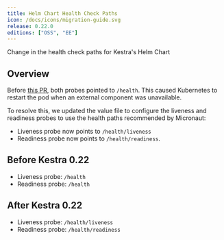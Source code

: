 ```yaml
---
title: Helm Chart Health Check Paths
icon: /docs/icons/migration-guide.svg
release: 0.22.0
editions: ["OSS", "EE"]
---
```


Change in the health check paths for Kestra's Helm Chart

## Overview

Before [this PR](https://github.com/kestra-io/helm-charts/pull/62/files), both probes pointed to `/health`. This caused Kubernetes to restart the pod when an external component was unavailable.

To resolve this, we updated the value file to configure the liveness and readiness probes to use the health paths recommended by Micronaut:

- Liveness probe now points to `/health/liveness`
- Readiness probe now points to `/health/readiness`.

## Before Kestra 0.22

- Liveness probe: `/health`
- Readiness probe: `/health`

## After Kestra 0.22

- Liveness probe: `/health/liveness`
- Readiness probe: `/health/readiness`